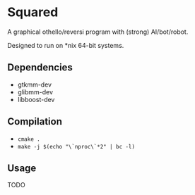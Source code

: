 Squared
=======

A graphical othello/reversi program with (strong) AI/bot/robot.

Designed to run on *nix 64-bit systems.

Dependencies
------------
* gtkmm-dev
* glibmm-dev
* libboost-dev


Compilation
-----------
* ``cmake .``
* ``make -j $(echo "\`nproc\`*2" | bc -l)``


Usage
-----
TODO

